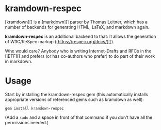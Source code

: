 # kramdown-respec

[kramdown][] is a [markdown][] parser by Thomas Leitner, which has a
number of backends for generating HTML, LaTeX, and markdown again.

**kramdown-respec** is an additional backend to that: It allows the
generation of W3C/ReSpec markup ([https://respec.org/docs/][]).

Who would care?  Anybody who is writing Internet-Drafts and RFCs in
the [IETF][] and prefers (or has co-authors who prefer) to do part of
their work in markdown.

# Usage

Start by installing the kramdown-respec gem (this automatically
installs appropriate versions of referenced gems such as kramdown as
well):

    gem install kramdown-respec

(Add a `sudo` and a space in front of that command if you don't have
all the permissions needed.)

